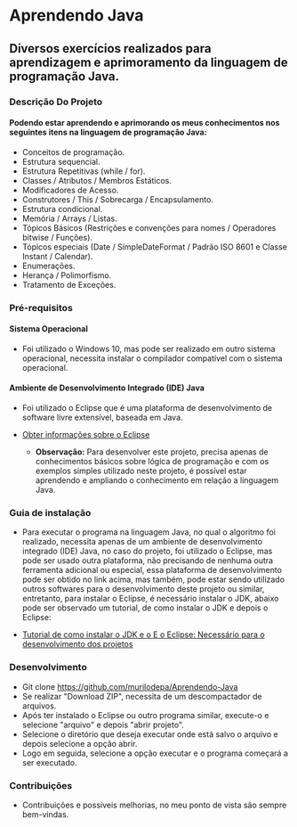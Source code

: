 # Aprendendo Java

## Diversos exercícios realizados para aprendizagem e aprimoramento da linguagem de programação Java. 

### Descrição Do Projeto
#### Podendo estar aprendendo e aprimorando os meus conhecimentos nos seguintes itens na linguagem de programação Java:
* Conceitos de programação.
* Estrutura sequencial.
* Estrutura Repetitivas (while / for).
* Classes / Atributos / Membros Estáticos.
* Modificadores de Acesso.
* Construtores / This / Sobrecarga / Encapsulamento.
* Estrutura condicional.
* Memória / Arrays / Listas.
* Tópicos Básicos (Restrições e convenções para nomes / Operadores bitwise / Funções).
* Tópicos especiais (Date / SimpleDateFormat / Padrão ISO 8601 e Classe Instant / Calendar).
* Enumerações.
* Herança / Polimorfismo.
* Tratamento de Exceções.

### Pré-requisitos

#### Sistema Operacional
* Foi utilizado o Windows 10, mas pode ser realizado em outro sistema operacional, necessita instalar o compilador compatível com o sistema operacional.

 #### Ambiente de Desenvolvimento Integrado (IDE) Java
* Foi utilizado o Eclipse que é uma plataforma de desenvolvimento de software livre extensível, baseada em Java.
* <a> [Obter informações sobre o Eclipse](https://www.ibm.com/developerworks/br/library/os-eclipse-platform/index.html#targetText=O%20Eclipse%20%C3%A9%20uma%20plataforma,livre%20extens%C3%ADvel%2C%20baseada%20em%20Java.&targetText=Como%20tudo%20no%20Eclipse%20%C3%A9,unificado%20e%20consistente%20aos%20usu%C3%A1rios.)
  
   * **Observação:** Para desenvolver este projeto, precisa apenas de conhecimentos básicos sobre lógica de programação e com os exemplos simples utilizado neste projeto, é possível estar aprendendo e ampliando o conhecimento em relação a linguagem Java.

### Guia de instalação
* Para executar o programa na linguagem Java, no qual o algoritmo foi realizado, necessita apenas de um ambiente de desenvolvimento integrado (IDE) Java, no caso do projeto, foi utilizado o Eclipse, mas pode ser usado outra plataforma, não precisando de nenhuma outra ferramenta adicional ou especial, essa plataforma de desenvolvimento pode ser obtido no link acima, mas também, pode estar sendo utilizado outros softwares para o desenvolvimento deste projeto ou similar, entretanto, para instalar o Eclipse, é necessário instalar o JDK, abaixo pode ser observado um tutorial, de como instalar o JDK e depois o Eclipse:

* <a> [Tutorial de como instalar o JDK e o E o Eclipse: Necessário para o desenvolvimento dos projetos](http://linguagemc.com.br/instalando-o-eclipse-cdt-windows-8/)

### Desenvolvimento
* Git clone https://github.com/murilodepa/Aprendendo-Java
* Se realizar "Download ZIP", necessita de um descompactador de arquivos.
* Após ter instalado o Eclipse ou outro programa similar, execute-o e selecione "arquivo" e depois "abrir projeto".
* Selecione o diretório que deseja executar onde está salvo o arquivo e depois selecione a opção abrir.
* Logo em seguida, selecione a opção executar e o programa começará a ser executado.

### Contribuições
- Contribuições e possíveis melhorias, no meu ponto de vista são sempre bem-vindas.
